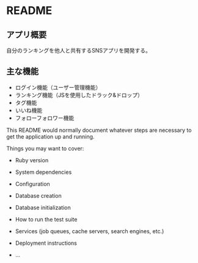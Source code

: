# README

## アプリ概要
自分のランキングを他人と共有するSNSアプリを開発する。  
## 主な機能
* ログイン機能（ユーザー管理機能）
* ランキング機能（JSを使用したドラック&ドロップ）
* タグ機能
* いいね機能
* フォローフォロワー機能

This README would normally document whatever steps are necessary to get the
application up and running.

Things you may want to cover:

* Ruby version

* System dependencies

* Configuration

* Database creation

* Database initialization

* How to run the test suite

* Services (job queues, cache servers, search engines, etc.)

* Deployment instructions

* ...
